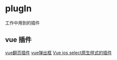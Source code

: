 # plugIn
工作中用到的插件


## vue 插件

[vue翻页插件](https://github.com/zhanglongdream/paginate)
[vue弹出框](https://github.com/zhanglongdream/dialog)
[Vue ios select原生样式的插件](https://github.com/zhanglongdream/iosSelect)